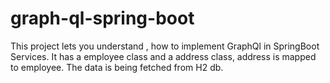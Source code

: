 # graph-ql-spring-boot
This project lets you understand , how to implement GraphQl in SpringBoot Services.
It has a employee class and a address class, address is mapped to employee.
The data is being fetched from H2 db.
